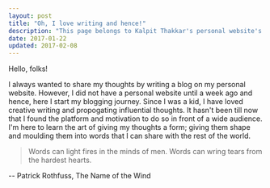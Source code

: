 ```yaml
---
layout: post
title: "Oh, I love writing and hence!"
description: "This page belongs to Kalpit Thakkar's personal website's blog. This blog post talks about Kalpit Thakkar's love for writing and expressing his thoughts. Kalpit Thakkar has always loved to present ideas concisely -- to keep them short and sweet."
date: 2017-01-22
updated: 2017-02-08
---
```


<p class="post-content"> Hello, folks! </p>
<p class="post-content"> I always wanted to share my thoughts by writing a blog on my personal website. However, I did not have a personal website until a week ago and hence, here I start my blogging journey. Since I was a kid, I have loved creative writing and propogating influential thoughts. It hasn't been till now that I found the platform and motivation to do so in front of a wide audience. I'm here to learn the art of giving my thoughts a form; giving them shape and moulding them into words that I can share with the rest of the world. </p>

<blockquote class="content-quote align-c"> Words can light fires in the minds of men. Words can wring tears from the hardest hearts. </blockquote>
<p class="credits-item align-r"> -- Patrick Rothfuss, The Name of the Wind </p>